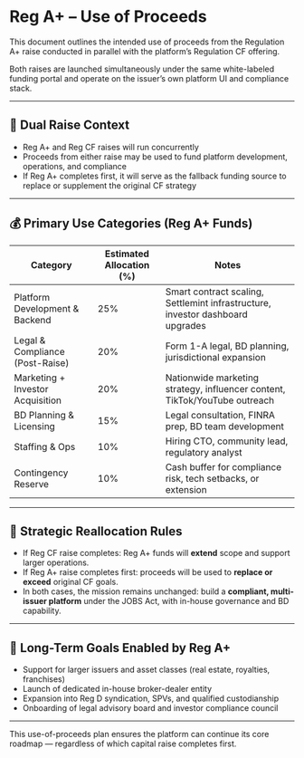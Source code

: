 # Reg A+ – Use of Proceeds

This document outlines the intended use of proceeds from the Regulation A+ raise conducted in parallel with the platform’s Regulation CF offering.

Both raises are launched simultaneously under the same white-labeled funding portal and operate on the issuer’s own platform UI and compliance stack.

---

## 🎯 Dual Raise Context

- Reg A+ and Reg CF raises will run concurrently
- Proceeds from either raise may be used to fund platform development, operations, and compliance
- If Reg A+ completes first, it will serve as the fallback funding source to replace or supplement the original CF strategy

---

## 💰 Primary Use Categories (Reg A+ Funds)

| Category                         | Estimated Allocation (%) | Notes |
|----------------------------------|---------------------------|-------|
| Platform Development & Backend   | 25%                       | Smart contract scaling, Settlemint infrastructure, investor dashboard upgrades |
| Legal & Compliance (Post-Raise)  | 20%                       | Form 1-A legal, BD planning, jurisdictional expansion |
| Marketing + Investor Acquisition | 20%                       | Nationwide marketing strategy, influencer content, TikTok/YouTube outreach |
| BD Planning & Licensing          | 15%                       | Legal consultation, FINRA prep, BD team development |
| Staffing & Ops                   | 10%                       | Hiring CTO, community lead, regulatory analyst |
| Contingency Reserve              | 10%                       | Cash buffer for compliance risk, tech setbacks, or extension |

---

## 🔁 Strategic Reallocation Rules

- If Reg CF raise completes: Reg A+ funds will **extend** scope and support larger operations.
- If Reg A+ raise completes first: proceeds will be used to **replace or exceed** original CF goals.
- In both cases, the mission remains unchanged: build a **compliant, multi-issuer platform** under the JOBS Act, with in-house governance and BD capability.

---

## 🧠 Long-Term Goals Enabled by Reg A+

- Support for larger issuers and asset classes (real estate, royalties, franchises)
- Launch of dedicated in-house broker-dealer entity
- Expansion into Reg D syndication, SPVs, and qualified custodianship
- Onboarding of legal advisory board and investor compliance council

---

This use-of-proceeds plan ensures the platform can continue its core roadmap — regardless of which capital raise completes first.

